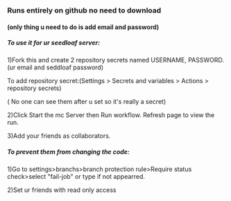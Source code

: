 ### Runs entirely on github no need to download 
#### (only thing u need to do is add email and password)
##### To use it for ur seedloaf server:

1)Fork this and create 2 repository secrets named USERNAME, PASSWORD.(ur email and seddloaf password)

  To add repository secret:(Settings > Secrets and variables > Actions > repository secrets)

( No one can see them after u set so it's really a secret)

2)Click Start the mc Server then Run workflow. Refresh page to view the run.

3)Add your friends as collaborators.


##### To prevent them from changing the code:

1)Go to settings>branchs>branch protection rule>Require status check>select "fail-job" or type if not appearred.

2)Set ur friends with read only access
